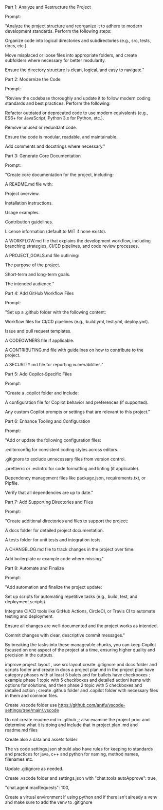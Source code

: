 Part 1: Analyze and Restructure the Project 

Prompt: 

"Analyze the project structure and reorganize it to adhere to modern development standards. Perform the following steps: 

Organize code into logical directories and subdirectories (e.g., src, tests, docs, etc.). 

Move misplaced or loose files into appropriate folders, and create subfolders where necessary for better modularity. 

Ensure the directory structure is clean, logical, and easy to navigate." 

 

 

Part 2: Modernize the Code 

Prompt: 

"Review the codebase thoroughly and update it to follow modern coding standards and best practices. Perform the following: 

Refactor outdated or deprecated code to use modern equivalents (e.g., ES6+ for JavaScript, Python 3.x for Python, etc.). 

Remove unused or redundant code. 

Ensure the code is modular, readable, and maintainable. 

Add comments and docstrings where necessary." 

 

 

Part 3: Generate Core Documentation 

Prompt: 

"Create core documentation for the project, including: 

A README.md file with:  

Project overview. 

Installation instructions. 

Usage examples. 

Contribution guidelines. 

License information (default to MIT if none exists). 

A WORKFLOW.md file that explains the development workflow, including branching strategies, CI/CD pipelines, and code review processes. 

A PROJECT_GOALS.md file outlining:  

The purpose of the project. 

Short-term and long-term goals. 

The intended audience." 

 

 

Part 4: Add GitHub Workflow Files 

Prompt: 

"Set up a .github folder with the following content: 

Workflow files for CI/CD pipelines (e.g., build.yml, test.yml, deploy.yml). 

Issue and pull request templates. 

A CODEOWNERS file if applicable. 

A CONTRIBUTING.md file with guidelines on how to contribute to the project. 

A SECURITY.md file for reporting vulnerabilities." 

 

 

Part 5: Add Copilot-Specific Files 

Prompt: 

"Create a .copilot folder and include: 

A configuration file for Copilot behavior and preferences (if supported). 

Any custom Copilot prompts or settings that are relevant to this project." 

 

 

Part 6: Enhance Tooling and Configuration 

Prompt: 

"Add or update the following configuration files: 

.editorconfig for consistent coding styles across editors. 

.gitignore to exclude unnecessary files from version control. 

.prettierrc or .eslintrc for code formatting and linting (if applicable). 

Dependency management files like package.json, requirements.txt, or Pipfile. 

Verify that all dependencies are up to date." 

 

 

Part 7: Add Supporting Directories and Files 

Prompt: 

"Create additional directories and files to support the project: 

A docs folder for detailed project documentation. 

A tests folder for unit tests and integration tests. 

A CHANGELOG.md file to track changes in the project over time. 

Add boilerplate or example code where missing." 

 

 

Part 8: Automate and Finalize 

Prompt: 

"Add automation and finalize the project update: 

Set up scripts for automating repetitive tasks (e.g., build, test, and deployment scripts). 

Integrate CI/CD tools like GitHub Actions, CircleCI, or Travis CI to automate testing and deployment. 

Ensure all changes are well-documented and the project works as intended. 

Commit changes with clear, descriptive commit messages." 

 

 

By breaking the tasks into these manageable chunks, you can keep Copilot focused on one aspect of the project at a time, ensuring higher quality and precision in the outputs. 

 

improve project layout , use src layout create .gitignore and docs folder and scripts fodler and create in docs a project plan.md  in the project plan have category phases with at least 5 bulets and for bullets have checkboxes ; example phase 1 topic with 5 checkboxes and detailed actioni items with options for solutions, and then phase 2 topic with 5 checkboxes and detailed action ; create .github folder and .copilot folder with necessary files in them and common files.  

 

Create .vscode folder use https://github.com/antfu/vscode-settings/tree/main/.vscode 

 

Do not create readme.md in .github ;; also examine the project prior and determine what it is doing and include that in project plan .md and readme.md files  

 

Create also a data and assets folder  

 

The vs code settings.json should also have rules for keeping to standards and practices for java, c++ and python for naming, method names, filenames etc.  

 

Update .gitignore as needed.  

 

Create .vscode folder and settings.json with "chat.tools.autoApprove": true, 

"chat.agent.maxRequests": 100, 

 

 

Create a virtual environment if using python and if there isn't already a venv and make sure to add the venv to .gitignore  
